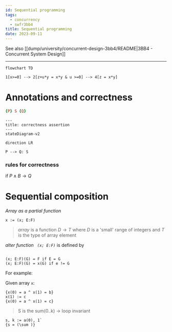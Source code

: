 ```yaml
---
id: Sequential programming
tags:
  - concurrency
  - swfr3bb4
title: Sequential programming
date: 2023-09-11
---
```


See also [[dump/university/concurrent-design-3bb4/README|3BB4 - Concurrent System Design]]

---

```mermaid
flowchart TD

1[x>=0] --> 2[z+u*y = x*y & u >=0] --> 4[z = x*y]
```

# Annotations and correctness

```prolog
{P} S {Q}
```

```mermaid
---
title: correctness assertion
---
stateDiagram-v2

direction LR

P --> Q: S
```

### rules for correctness

if $P\wedge B \rightarrow Q$

# Sequential composition

_Array as a partial function_

```algorithm
x := (x; E:F)
```

> _array_ is a function $D \rightarrow T$ where $D$ is a 'small' range of integers and $T$ is the type of array element

_alter function ` (x; E:F)`_ is defined by

```algorithm

(x; E:F)(G) = F if E = G
(x; E:F)(G) = x(G) if e != G
```

For example:

Given array `x`:

```algorithm
{x(0) = a ^ x(1) = b}
x(1) := c
{x(0) = a ^ x(1) = c}
```

> S is the sum(0..k) -> loop invariant

```algorithm
s, k := a(0), 1`
{s = (\sum )}
```
